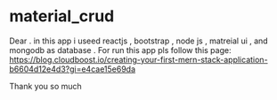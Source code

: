 # material_crud
Dear . in this app  i useed reactjs , bootstrap , node js , matreial ui , and mongodb as database . 
For run this app pls follow this page: https://blog.cloudboost.io/creating-your-first-mern-stack-application-b6604d12e4d3?gi=e4cae15e69da


Thank you so much


